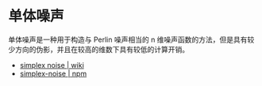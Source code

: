 # 单体噪声

单体噪声是一种用于构造与 Perlin 噪声相当的 n 维噪声函数的方法，但是具有较少方向的伪影，并且在较高的维数下具有较低的计算开销。

- [simplex noise | wiki](https://en.wikipedia.org/wiki/Simplex_noise)
- [simplex-noise | npm](https://www.npmjs.com/package/simplex-noise)
